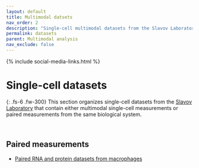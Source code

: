 ```yaml
---
layout: default
title: Multimodal datsets
nav_order: 2
description: "Single-cell multimodal datasets from the Slavov Laboratory | Proteome biology "
permalink: datasets
parent: Multimodal analysis
nav_exclude: false
---
```

{% include social-media-links.html %}

# Single-cell datasets




{: .fs-6 .fw-300}
This section organizes single-cell datasets from the [Slavov Laboratory](https://slavovlab.net) that contain either multimodal single-cell measurements or paired measurements from the same biological system.

&nbsp;

## Paired measurements
 * [Paired RNA and protein datasets from macrophages](Specht_et_al_2019)


&nbsp;


<!--

## Funding support
The research reported here has been supported by funding from the [NIH Director's Award](https://projectreporter.nih.gov/project_info_description.cfm?aid=9167004&icde=31336575) by an [Allen Distinguished Investigator Award](https://alleninstitute.org/what-we-do/frontiers-group/distinguished-investigators/projects/tracking-proteome-dynamics-single-cells) from the Paul G. Allen Frontiers Group and by [CZI](https://chanzuckerberg.com/science/programs-resources/single-cell-biology/seednetworks/mapping-the-transcriptome-and-proteome-of-human-testis-in-3d/).

-->


 &nbsp;

 &nbsp;

 &nbsp;  
